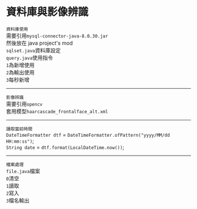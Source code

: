 # 資料庫與影像辨識
`資料庫使用`\
需要引用`mysql-connector-java-8.0.30.jar`\
然後放在 java project's mod\
`sqlset.java`資料庫設定\
`query.java`使用指令\
`1`為新增使用\
`2`為輸出使用\
`3`每秒新增
***
`影像辨識`\
需要引用`opencv`\
套用模型`haarcascade_frontalface_alt.xml`
***
`讀取當前時間`\
`DateTimeFormatter dtf` = `DateTimeFormatter.ofPattern("yyyy/MM/dd HH:mm:ss")`;\
`String date` = `dtf.format(LocalDateTime.now())`;
***
`檔案處理`\
`file.java`檔案\
`0`清空\
`1`讀取\
`2`寫入\
`3`檔名輸出

